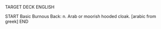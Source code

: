 TARGET DECK
ENGLISH

START
Basic
Burnous
Back: n. Arab or moorish hooded cloak. [arabic from greek]
END
